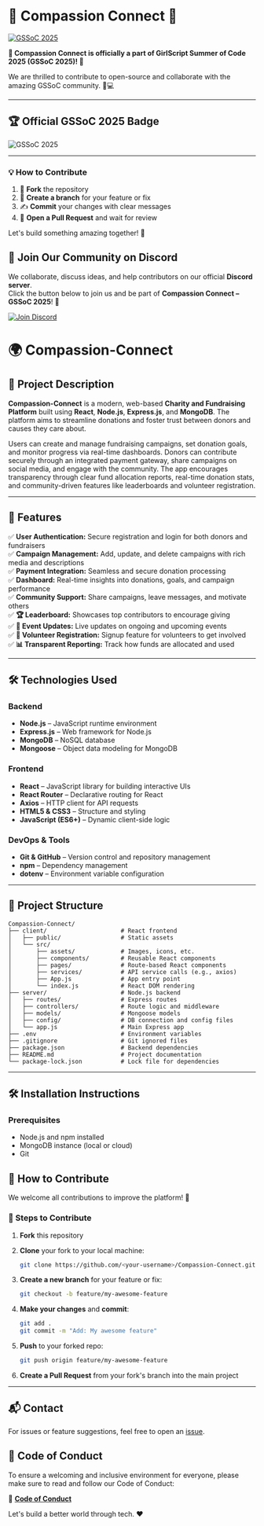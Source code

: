 # 🌟 Compassion Connect 🌟

[![GSSoC 2025](https://img.shields.io/badge/GSSoC-2025-orange?style=for-the-badge&logo=github)](https://gssoc.girlscript.tech/)

**🎉 Compassion Connect is officially a part of GirlScript Summer of Code 2025 (GSSoC 2025)! 🎉**

We are thrilled to contribute to open-source and collaborate with the amazing GSSoC community. 🚀💻

---

## 🏆 Official GSSoC 2025 Badge

![GSSoC 2025](PA.jpg)

---

### 💡 How to Contribute

1. 🍴 **Fork** the repository  
2. 🌿 **Create a branch** for your feature or fix  
3. ✍️ **Commit** your changes with clear messages  
4. 🔄 **Open a Pull Request** and wait for review  

Let's build something amazing together! 💖

## 💬 Join Our Community on Discord

We collaborate, discuss ideas, and help contributors on our official **Discord server**.  
Click the button below to join us and be part of **Compassion Connect – GSSoC 2025**! 🎉

[![Join Discord](https://img.shields.io/badge/Join%20Us%20on-Discord-7289DA?style=for-the-badge&logo=discord&logoColor=white)](https://discord.gg/96XJHmQg)


# 🌍 Compassion-Connect

## 📌 Project Description

**Compassion-Connect** is a modern, web-based **Charity and Fundraising Platform** built using **React**, **Node.js**, **Express.js**, and **MongoDB**. The platform aims to streamline donations and foster trust between donors and causes they care about.

Users can create and manage fundraising campaigns, set donation goals, and monitor progress via real-time dashboards. Donors can contribute securely through an integrated payment gateway, share campaigns on social media, and engage with the community. The app encourages transparency through clear fund allocation reports, real-time donation stats, and community-driven features like leaderboards and volunteer registration.

---

## 🚀 Features

✅ **User Authentication:** Secure registration and login for both donors and fundraisers  
✅ **Campaign Management:** Add, update, and delete campaigns with rich media and descriptions  
✅ **Payment Integration:** Seamless and secure donation processing  
✅ **Dashboard:** Real-time insights into donations, goals, and campaign performance  
✅ **Community Support:** Share campaigns, leave messages, and motivate others  
✅ **🏆 Leaderboard:** Showcases top contributors to encourage giving  
✅ **📅 Event Updates:** Live updates on ongoing and upcoming events  
✅ **🤝 Volunteer Registration:** Signup feature for volunteers to get involved  
✅ **📊 Transparent Reporting:** Track how funds are allocated and used  

---

## 🛠️ Technologies Used

### Backend

- **Node.js** – JavaScript runtime environment
- **Express.js** – Web framework for Node.js
- **MongoDB** – NoSQL database
- **Mongoose** – Object data modeling for MongoDB

### Frontend

- **React** – JavaScript library for building interactive UIs
- **React Router** – Declarative routing for React
- **Axios** – HTTP client for API requests
- **HTML5 & CSS3** – Structure and styling
- **JavaScript (ES6+)** – Dynamic client-side logic

### DevOps & Tools

- **Git & GitHub** – Version control and repository management
- **npm** – Dependency management
- **dotenv** – Environment variable configuration

---

## 📂 Project Structure

```plaintext
Compassion-Connect/
├── client/                     # React frontend
│   ├── public/                 # Static assets
│   └── src/
│       ├── assets/             # Images, icons, etc.
│       ├── components/         # Reusable React components
│       ├── pages/              # Route-based React components
│       ├── services/           # API service calls (e.g., axios)
│       ├── App.js              # App entry point
│       └── index.js            # React DOM rendering
├── server/                     # Node.js backend
│   ├── routes/                 # Express routes
│   ├── controllers/            # Route logic and middleware
│   ├── models/                 # Mongoose models
│   ├── config/                 # DB connection and config files
│   └── app.js                  # Main Express app
├── .env                        # Environment variables
├── .gitignore                  # Git ignored files
├── package.json                # Backend dependencies
├── README.md                   # Project documentation
└── package-lock.json           # Lock file for dependencies
```

---

## 🛠️ Installation Instructions

### Prerequisites

* Node.js and npm installed
* MongoDB instance (local or cloud)
* Git

## 🤝 How to Contribute

We welcome all contributions to improve the platform! 🎉

### 🧾 Steps to Contribute

1. **Fork** this repository
2. **Clone** your fork to your local machine:

   ```bash
   git clone https://github.com/<your-username>/Compassion-Connect.git
   ```
3. **Create a new branch** for your feature or fix:

   ```bash
   git checkout -b feature/my-awesome-feature
   ```
4. **Make your changes** and **commit**:

   ```bash
   git add .
   git commit -m "Add: My awesome feature"
   ```
5. **Push** to your forked repo:

   ```bash
   git push origin feature/my-awesome-feature
   ```
6. **Create a Pull Request** from your fork's branch into the main project

---

## 📬 Contact

For issues or feature suggestions, feel free to open an [issue](https://github.com/SrijaVuppala295/Compassion-Connect/issues).

## 📜 Code of Conduct

To ensure a welcoming and inclusive environment for everyone, please make sure to read and follow our Code of Conduct:

🤝 **[Code of Conduct](CODE_OF_CONDUCT.md)**

Let's build a better world through tech. ❤️
